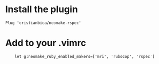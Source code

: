 # Install the plugin

```
Plug 'cristianbica/neomake-rspec'
```

# Add to your .vimrc

```
    let g:neomake_ruby_enabled_makers=['mri', 'rubocop', 'rspec']
```
